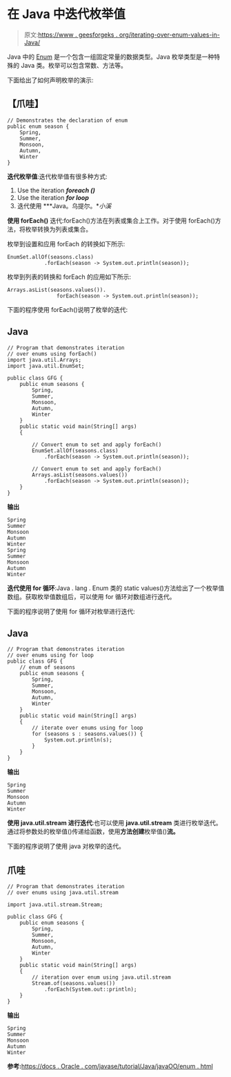 # 在 Java 中迭代枚举值

> 原文:[https://www . geesforgeks . org/iterating-over-enum-values-in-Java/](https://www.geeksforgeeks.org/iterating-over-enum-values-in-java/)

Java 中的 [Enum](https://www.geeksforgeeks.org/enum-in-java/) 是一个包含一组固定常量的数据类型。Java 枚举类型是一种特殊的 Java 类。枚举可以包含常数、方法等。

下面给出了如何声明枚举的演示:

## 【爪哇】

```
// Demonstrates the declaration of enum
public enum season {
    Spring,
    Summer,
    Monsoon,
    Autumn,
    Winter
}
```

**迭代枚举值**:迭代枚举值有很多种方式:

1.  Use the iteration ***foreach ()***
2.  Use the iteration ***for loop***
3.  迭代使用 ***Java。乌提尔。**小溪*

**使用 forEach()** 迭代:forEach()方法在列表或集合上工作。对于使用 forEach()方法，将枚举转换为列表或集合。

枚举到设置和应用 forEach 的转换如下所示:

```
EnumSet.allOf(seasons.class)
            .forEach(season -> System.out.println(season));
```

枚举到列表的转换和 forEach 的应用如下所示:

```
Arrays.asList(seasons.values()).
                forEach(season -> System.out.println(season));
```

下面的程序使用 forEach()说明了枚举的迭代:

## Java

```
// Program that demonstrates iteration
// over enums using forEach()
import java.util.Arrays;
import java.util.EnumSet;

public class GFG {
    public enum seasons {
        Spring,
        Summer,
        Monsoon,
        Autumn,
        Winter
    }
    public static void main(String[] args)
    {

        // Convert enum to set and apply forEach()
        EnumSet.allOf(seasons.class)
            .forEach(season -> System.out.println(season));

        // Convert enum to set and apply forEach()
        Arrays.asList(seasons.values())
            .forEach(season -> System.out.println(season));
    }
}
```

**输出**

```
Spring
Summer
Monsoon
Autumn
Winter
Spring
Summer
Monsoon
Autumn
Winter

```

**迭代使用 for 循环**:Java . lang . Enum 类的 static values()方法给出了一个枚举值数组。获取枚举值数组后，可以使用 for 循环对数组进行迭代。

下面的程序说明了使用 for 循环对枚举进行迭代:

## Java

```
// Program that demonstrates iteration
// over enums using for loop
public class GFG {
    // enum of seasons
    public enum seasons {
        Spring,
        Summer,
        Monsoon,
        Autumn,
        Winter
    }
    public static void main(String[] args)
    {
        // iterate over enums using for loop
        for (seasons s : seasons.values()) {
            System.out.println(s);
        }
    }
}
```

**输出**

```
Spring
Summer
Monsoon
Autumn
Winter

```

**使用 java.util.stream 进行迭代**:也可以使用 **java.util.stream** 类进行枚举迭代。通过将参数处的枚举值()传递给函数，使用**方法创建**枚举值()**流。**

下面的程序说明了使用 java 对枚举的迭代。

## 爪哇

```
// Program that demonstrates iteration
// over enums using java.util.stream

import java.util.stream.Stream;

public class GFG {
    public enum seasons {
        Spring,
        Summer,
        Monsoon,
        Autumn,
        Winter
    }
    public static void main(String[] args)
    {
        // iteration over enum using java.util.stream
        Stream.of(seasons.values())
            .forEach(System.out::println);
    }
}
```

**输出**

```
Spring
Summer
Monsoon
Autumn
Winter

```

**参考:**[https://docs . Oracle . com/javase/tutorial/Java/javaOO/enum . html](https://docs.oracle.com/javase/tutorial/java/javaOO/enum.html)